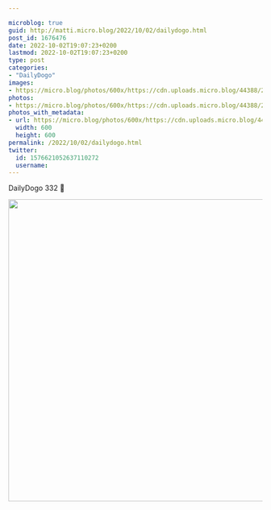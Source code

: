 ```yaml
---

microblog: true
guid: http://matti.micro.blog/2022/10/02/dailydogo.html
post_id: 1676476
date: 2022-10-02T19:07:23+0200
lastmod: 2022-10-02T19:07:23+0200
type: post
categories:
- "DailyDogo"
images:
- https://micro.blog/photos/600x/https://cdn.uploads.micro.blog/44388/2022/8d60f2eaed.jpg
photos:
- https://micro.blog/photos/600x/https://cdn.uploads.micro.blog/44388/2022/8d60f2eaed.jpg
photos_with_metadata:
- url: https://micro.blog/photos/600x/https://cdn.uploads.micro.blog/44388/2022/8d60f2eaed.jpg
  width: 600
  height: 600
permalink: /2022/10/02/dailydogo.html
twitter:
  id: 1576621052637110272
  username:
---
```

DailyDogo 332 🐶

<img src="/media/uploads/2022/8d60f2eaed.jpg" width="600" height="600" alt="" />
